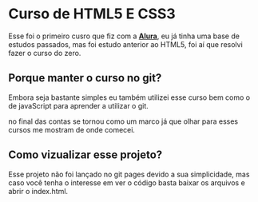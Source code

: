 # Curso de HTML5 E CSS3

Esse foi o primeiro cusro que fiz com a **[Alura](https://www.alura.com.br/)**, eu já tinha uma base de estudos passados, mas foi estudo anterior ao HTML5, foi aí que resolvi fazer o curso do zero.

## Porque manter o curso no git?

Embora seja bastante simples eu também utilizei esse curso bem como o de javaScript para aprender a utilizar o git.

no final das contas se tornou como um marco já que olhar para esses cursos me mostram de onde comecei.

## Como vizualizar esse projeto?

Esse projeto não foi lançado no git pages devido a sua simplicidade, mas caso você tenha o interesse em ver o código basta baixar os arquivos e abrir o index.html.
